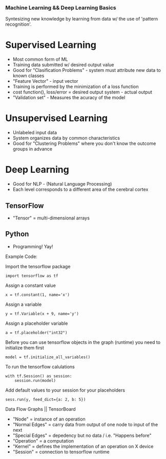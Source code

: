 ### Machine Learning && Deep Learning Basics

Syntesizing new knowledge by learning from data w/ the use of 'pattern recognition'.

# Supervised Learning
 - Most common form of ML
 - Training data submitted w/ desired output value
 - Good for "Clasification Problems" - system must attribute new data to known classes
 - "Feature Vector" - input vector
 - Training is performed by the minimization of a loss function 
 - cost function(), loss/error = desired output system - actual output
 - "Validation set" - Measures the acuracy of the model

# Unsupervised Learning
 - Unlabeled input data
 - System organizes data by common characteristics
 - Good for "Clustering Problems" where you don't know the outcome groups in advance

# Deep Learning
 - Good for NLP - (Natural Language Processing)
 - Each level corresponds to a different area of the cerebral cortex

## TensorFlow
 - "Tensor" =  multi-dimensional arrays  
 

## Python
 - Programming! Yay!

Example Code:

Import the tensorflow package
```
import tensorflow as tf
```

Assign a constant value
```
x = tf.constant(1, name='x')
```

Assign a variable
```
y = tf.Variable(x + 9, name='y')
```

Assign a placeholder variable
```
a = tf.placeholder("int32")
```

Before you can use tensorflow objects in the graph (runtime) you need to initialize them first
```
model = tf.initialize_all_variables()
```

To run the tensorflow calulations
```
with tf.Session() as session:
    session.run(model)
```

Add default values to your session for your placeholders
```
sess.run(y, feed_dict={a: 2, b: 5})
```


Data Flow Graphs || TensorBoard
 - "Node"          = instance of an operation
 - "Normal Edges"  = carry data from output of one node to input of the next
 - "Special Edges" = depedency but no data / i.e. "Happens before"
 - "Operation"     = a computation
 - "Kernel"        = defines the implementation of an operation on X device
 - "Session"       = connection to tensorflow runtime


